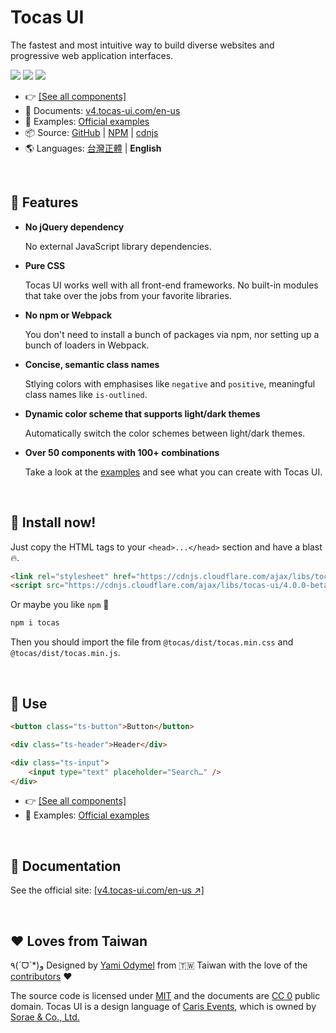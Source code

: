 # Tocas UI

The fastest and most intuitive way to build diverse websites and progressive web application interfaces.

[![](https://img.shields.io/npm/dt/tocas.svg)](https://www.npmjs.com/package/tocas)
[![](https://img.shields.io/npm/v/tocas.svg)](https://github.com/teacat/tocas/releases)
[![](https://img.shields.io/npm/l/tocas.svg)](https://github.com/teacat/tocas/blob/master/LICENSE)

-   👉 [[See all components]](https://v4.tocas-ui.com/en-us)
-   📘 Documents: [v4.tocas-ui.com/en-us](https://v4.tocas-ui.com/en-us)
-   🎲 Examples: [Official examples](https://v4.tocas-ui.com/en-us/examples.html)
-   📦 Source: [GitHub](https://github.com/teacat/tocas) | [NPM](https://www.npmjs.com/package/tocas) | [cdnjs](https://cdnjs.com/libraries/tocas)
-   🌎 Languages: [台灣正體](./README-tw.md) | **English**

&nbsp;

## 🌼 Features

-   **No jQuery dependency**

    No external JavaScript library dependencies.

-   **Pure CSS**

    Tocas UI works well with all front-end frameworks. No built-in modules that take over the jobs from your favorite libraries.

-   **No npm or Webpack**

    You don't need to install a bunch of packages via npm, nor setting up a bunch of loaders in Webpack.

-   **Concise, semantic class names**

    Stlying colors with emphasises like `negative` and `positive`, meaningful class names like `is-outlined`.

-   **Dynamic color scheme that supports light/dark themes**

    Automatically switch the color schemes between light/dark themes.

-   **Over 50 components with 100+ combinations**

    Take a look at the [examples](https://v4.tocas-ui.com/en-us/examples.html) and see what you can create with Tocas UI.

&nbsp;

## 📀 Install now!

Just copy the HTML tags to your `<head>...</head>` section and have a blast🔥.

```html
<link rel="stylesheet" href="https://cdnjs.cloudflare.com/ajax/libs/tocas-ui/4.0.0-beta.3/tocas.min.css" />
<script src="https://cdnjs.cloudflare.com/ajax/libs/tocas-ui/4.0.0-beta.3/tocas.min.js"></script>
```

Or maybe you like `npm` 👀

```bash
npm i tocas
```

Then you should import the file from `@tocas/dist/tocas.min.css` and `@tocas/dist/tocas.min.js`.

&nbsp;

## 🚀 Use

```html
<button class="ts-button">Button</button>
```

```html
<div class="ts-header">Header</div>
```

```html
<div class="ts-input">
    <input type="text" placeholder="Search…" />
</div>
```

-   👉 [[See all components]](https://v4.tocas-ui.com/en-us)
-   🎲 Examples: [Official examples](https://v4.tocas-ui.com/en-us/examples.html)

&nbsp;

## 📘 Documentation

See the official site:
[[v4.tocas-ui.com/en-us ↗︎]](https://v4.tocas-ui.com/en-us)

&nbsp;

## ❤️ Loves from Taiwan

٩(ˊᗜˋ\*)و Designed by [Yami Odymel](https://twitter.com/YamiOdymel) from 🇹🇼 Taiwan with the love of the [contributors](https://github.com/teacat/tocas/graphs/contributors) ❤️

The source code is licensed under [MIT](https://github.com/teacat/tocas/blob/master/LICENSE) and the documents are [CC 0](https://creativecommons.org/publicdomain/zero/1.0/deed.zh_TW) public domain. Tocas UI is a design language of [Caris Events](https://caris.events/), which is owned by [Sorae & Co., Ltd.](https://sorae.co/en-us.html)
